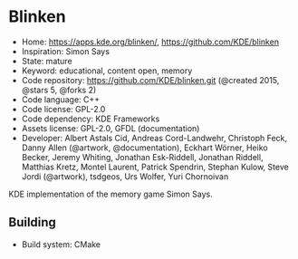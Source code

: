 # Blinken

- Home: https://apps.kde.org/blinken/, https://github.com/KDE/blinken
- Inspiration: Simon Says
- State: mature
- Keyword: educational, content open, memory
- Code repository: https://github.com/KDE/blinken.git (@created 2015, @stars 5, @forks 2)
- Code language: C++
- Code license: GPL-2.0
- Code dependency: KDE Frameworks
- Assets license: GPL-2.0, GFDL (documentation)
- Developer: Albert Astals Cid, Andreas Cord-Landwehr, Christoph Feck, Danny Allen (@artwork, @documentation), Eckhart Wörner, Heiko Becker, Jeremy Whiting, Jonathan Esk-Riddell, Jonathan Riddell, Matthias Kretz, Montel Laurent, Patrick Spendrin, Stephan Kulow, Steve Jordi (@artwork), tsdgeos, Urs Wolfer, Yuri Chornoivan

KDE implementation of the memory game Simon Says.

## Building

- Build system: CMake
